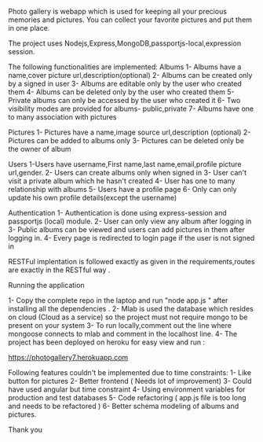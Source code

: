 
Photo gallery is webapp which is used for keeping all your precious memories and pictures. You can collect your favorite pictures and put them in one place.

The project uses Nodejs,Express,MongoDB,passportjs-local,expression session.

The following functionalities are implemented:
Albums 
1- Albums have a name,cover picture url,description(optional) 
2- Albums can be created only by a signed in user
3- Albums are editable only by the user who created them 
4- Albums can be deleted only by the user who created them 
5- Private albums can only be accessed by the user who created it 
6- Two visibility modes are provided for albums- public,private 
7- Albums have one to many association with pictures

Pictures
1- Pictures have a name,image source url,description (optional) 
2- Pictures can be added to albums only
3- Pictures can be deleted only be the owner of album

Users 
1-Users have username,First name,last name,email,profile picture url,gender.
2- Users can create albums only when signed in 
3- User can't visit a private album which he hasn't created
4- User has one to many relationship with albums
5- Users have a profile page 
6- Only can only update his own profile details(except the username)

Authentication 
1- Authentication is done using express-session and passportjs (local) module.
2- User can only view any album after logging in 
3- Public albums can be viewed and users can add pictures in them after logging in.
4- Every page is redirected to login page if the user is not signed in

RESTFul implentation is followed exactly as given in the requirements,routes are exactly in the RESTful way .

Running the application

1- Copy the complete repo in the laptop and run "node app.js " after installing all the dependencies . 2- Mlab is used the database which resides on cloud (Cloud as a service) so the project must not require mongo to be present on your system 3- To run locally,comment out the line where mongoose connects to mlab and comment in the localhost line. 4- The project has been deployed on heroku for easy view and run :

https://photogallery7.herokuapp.com

Following features couldn't be implemented due to time constraints:
1- Like button for pictures
2- Better frontend ( Needs lot of improvement)
3- Could have used angular but time constraint 
4- Using environment variables for production and test databases 
5- Code refactoring ( app.js file is too long and needs to be refactored ) 
6- Better schema modeling of albums and pictures.

Thank you
